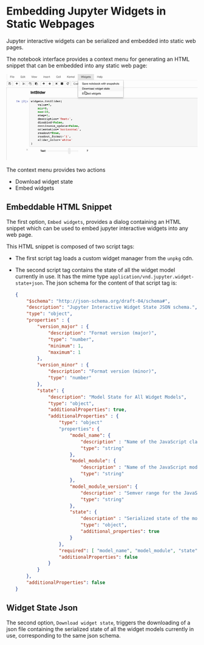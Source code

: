 Embedding Jupyter Widgets in Static Webpages
============================================

Jupyter interactive widgets can be serialized and embedded into static web pages.

The notebook interface provides a context menu for generating an HTML snippet that
can be embedded into any static web page:

![embedding](./embed.gif)

The context menu provides two actions

 - Download widget state
 - Embed widgets

Embeddable HTML Snippet
-----------------------

The first option, `Embed widgets`, provides a dialog containing an HTML snippet
which can be used to embed jupyter interactive widgets into any web page.

This HTML snippet is composed of two script tags:

 - The first script tag loads a custom widget manager from the `unpkg` cdn.
 - The second script tag contains the state of all the widget model currently
   in use. It has the mime type `application/vnd.jupyter.widget-state+json`.
   The json schema for the content of that script tag is:

    ```json
    {
        "$schema": "http://json-schema.org/draft-04/schema#",
        "description": "Jupyter Interactive Widget State JSON schema.",
        "type": "object",
        "properties" : {
            "version_major" : {
                "description": "Format version (major)",
                "type": "number",
                "minimum": 1,
                "maximum": 1
            },
            "version_minor" : {
                "description": "Format version (minor)",
                "type": "number"
            },
            "state": {
                "description": "Model State for All Widget Models",
                "type": "object",
                "additionalProperties": true,
                "additionalProperties" : {
                    "type": "object"
                    "properties": {
                        "model_name": {
                            "description" : "Name of the JavaScript class holding the model implementation",
                            "type": "string"
                        },
                        "model_module": {
                            "description" : "Name of the JavaScript module holding the model implementation",
                            "type": "string"
                        },
                        "model_module_version": {
                            "description" : "Semver range for the JavaScript module holding the model implementation",
                            "type": "string"
                        },
                        "state": {
                            "description" : "Serialized state of the model",
                            "type": "object",
                            "additional_properties": true
                        }
                    },
                    "required": [ "model_name", "model_module", "state" ],
                    "additionalProperties": false
                }
            }
        },
        "additionalProperties": false
    }
    ```

Widget State Json
-----------------

The second option, `Download widget state`, triggers the downloading of a json file
containing the serialized state of all the widget models currently in use, corresponding
to the same json schema.
